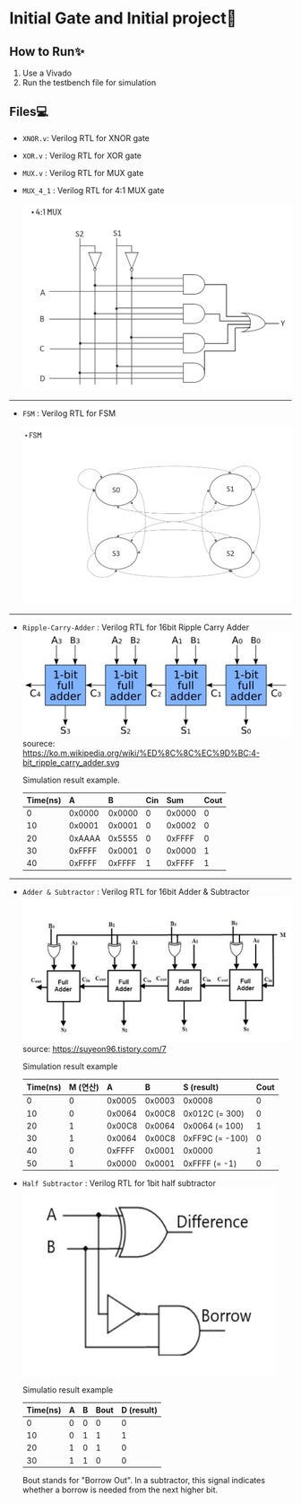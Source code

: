 # Initial Gate and Initial project🚀  

## How to Run✨  
  
1. Use a Vivado
2. Run the testbench file for simulation
  
## Files💻  
  
- `XNOR.v`: Verilog RTL for XNOR gate  
  
- `XOR.v` : Verilog RTL for XOR gate  
  
- `MUX.v` : Verilog RTL for MUX gate  
  
- `MUX_4_1` : Verilog RTL for 4:1 MUX gate

    ![4:1 MUX](4_1_MUX.jpg)

***
- `FSM` : Verilog RTL for FSM

    ![FSM](FSM.jpg)

***
- `Ripple-Carry-Adder` : Verilog RTL for 16bit Ripple Carry Adder
    ![Ripple Carry Adder](Ripple-Carry-Adder.jpg) sourece:  https://ko.m.wikipedia.org/wiki/%ED%8C%8C%EC%9D%BC:4-bit_ripple_carry_adder.svg

    Simulation result example.

    | Time(ns) |     A     |     B     | Cin |   Sum   | Cout |
    |----------|-----------|-----------|-----|---------|------|
    |   0      | 0x0000    | 0x0000    | 0   | 0x0000  | 0    |
    |  10      | 0x0001    | 0x0001    | 0   | 0x0002  | 0    |
    |  20      | 0xAAAA    | 0x5555    | 0   | 0xFFFF  | 0    |
    |  30      | 0xFFFF    | 0x0001    | 0   | 0x0000  | 1    |
    |  40      | 0xFFFF    | 0xFFFF    | 1   | 0xFFFF  | 1    |

***
- `Adder & Subtractor` : Verilog RTL for 16bit Adder & Subtractor
    ![Adder & Subtractor](add_sub_16bit.jpg) source: https://suyeon96.tistory.com/7

    Simulation result example

    | Time(ns) | M (연산) |     A     |     B     |     S (result)   | Cout |
    |----------|----------|-----------|-----------|-----------------|------|
    |   0      |    0     | 0x0005    | 0x0003    | 0x0008          | 0    |
    |  10      |    0     | 0x0064    | 0x00C8    | 0x012C (= 300)  | 0    |
    |  20      |    1     | 0x00C8    | 0x0064    | 0x0064 (= 100)  | 1    |
    |  30      |    1     | 0x0064    | 0x00C8    | 0xFF9C (= -100) | 0    |
    |  40      |    0     | 0xFFFF    | 0x0001    | 0x0000          | 1    |
    |  50      |    1     | 0x0000    | 0x0001    | 0xFFFF (= -1)   | 0    |


- `Half Subtractor` : Verilog RTL for 1bit half subtractor
    ![Half Subtractor](Half_subtractor.jpg)

    Simulatio result example

    | Time(ns) |    A     |     B     |    Bout   |    D (result)  |
    |----------|----------|-----------|-----------|----------------|
    |   0      |    0     |     0     |     0     |        0       |
    |  10      |    0     |     1     |     1     |        1       |
    |  20      |    1     |     0     |     1     |        0       |
    |  30      |    1     |     1     |     0     |        0       |

    Bout stands for "Borrow Out". In a subtractor, this signal indicates whether a borrow is needed from the next higher bit.
    